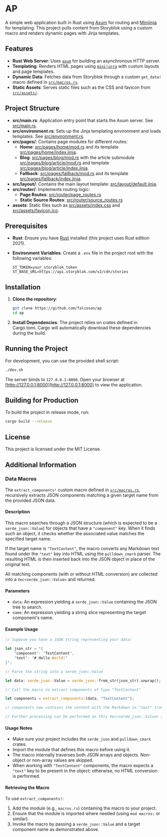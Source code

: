 # AP

A simple web application built in Rust using [Axum](https://github.com/tokio-rs/axum) for routing and [Minijinja](https://github.com/mitsuhiko/minijinja) for templating. This project pulls content from Storyblok using a custom macro and renders dynamic pages with Jinja templates.

## Features

- **Rust Web Server**: Uses [`axum`](https://github.com/tokio-rs/axum) for building an asynchronous HTTP server.
- **Templating**: Renders HTML pages using [`minijinja`](https://github.com/mitsuhiko/minijinja) with custom layouts and page templates.
- **Dynamic Data**: Fetches data from Storyblok through a custom `get_data!` macro defined in [`src/macros.rs`](src/macros.rs).
- **Static Assets**: Serves static files such as the CSS and favicon from [`src/assets/`](src/assets/).

## Project Structure

- **src/main.rs**: Application entry point that starts the Axum server. See [src/main.rs](src/main.rs).
- **src/environment.rs**: Sets up the Jinja templating environment and loads templates. See [src/environment.rs](src/environment.rs).
- **src/pages/**: Contains page modules for different routes:
  - **Home**: [src/pages/home/mod.rs](src/pages/home/mod.rs) and its template [src/pages/home/index.jinja](src/pages/home/index.jinja).
  - **Blog**: [src/pages/blog/mod.rs](src/pages/blog/mod.rs) with the article submodule [src/pages/blog/article/mod.rs](src/pages/blog/article/mod.rs) and template [src/pages/blog/article/index.jinja](src/pages/blog/article/index.jinja).
  - **Fallback**: [src/pages/fallback/mod.rs](src/pages/fallback/mod.rs) and its template [src/pages/fallback/index.jinja](src/pages/fallback/index.jinja).
- **src/layout/**: Contains the main layout template: [src/layout/default.jinja](src/layout/default.jinja).
- **src/router/**: Implements routing logic:
  - **Page Routes**: [src/router/page_routes.rs](src/router/page_routes.rs)
  - **Static Source Routes**: [src/router/source_routes.rs](src/router/source_routes.rs)
- **assets**: Static files such as [src/assets/index.css](src/assets/index.css) and [src/assets/favicon.ico](src/assets/favicon.ico).

## Prerequisites

- **Rust**: Ensure you have [Rust](https://www.rust-lang.org/tools/install) installed (this project uses Rust edition 2021).
- **Environment Variables**: Create a `.env` file in the project root with the following variables:

  ```env
  ST_TOKEN=your_storyblok_token
  ST_BASE_URL=https://api.storyblok.com/v2/cdn/stories
  ```

## Installation

1. **Clone the repository**:

   ```sh
   git clone https://github.com/falcosan/ap
   cd ap
   ```

2. **Install Dependencies**: The project relies on crates defined in Cargo.toml. Cargo will automatically download these dependencies during the build.

## Running the Project

For development, you can use the provided shell script:

```sh
./dev.sh
```

The server binds to `127.0.0.1:8000`. Open your browser at [http://127.0.0.1:8000](http://127.0.0.1:8000) to view the application.

## Building for Production

To build the project in release mode, run:

```sh
cargo build --release
```

## License

This project is licensed under the MIT License.

## Additional Information

### Data Macros

The `extract_components!` custom macro defined in [`src/macros.rs`](src/macros.rs), recursively extracts JSON components matching a given target name from the provided JSON data.

#### Description

This macro searches through a JSON structure (which is expected to be a `serde_json::Value`) for objects
that have a `"component"` key. When it finds such an object, it checks whether the associated value matches
the specified target name.

If the target name is `"TextContent"`, the macro converts any Markdown text found under the `"text"` key into HTML
using the `pulldown_cmark` parser. The resulting HTML is then inserted back into the JSON object in place of the original text.

All matching components (with or without HTML conversion) are collected into a `Vec<serde_json::Value>` and returned.

#### Parameters

- `data`: An expression yielding a `serde_json::Value` containing the JSON tree to search.
- `name`: An expression yielding a string slice representing the target component's name.

#### Example Usage

```rust
// Suppose you have a JSON string representing your data:

let json_str = "{
    "component": "TextContent",
    "text": "# Hello World!"
}";

// Parse the string into a serde_json::Value

let data: serde_json::Value = serde_json::from_str(json_str).unwrap();

// Call the macro to extract components of type "TextContent"

let components = extract_components!(data, "TextContent");

// components now contains the content with the Markdown in "text" transformed into HTML.

// Further processing can be performed on this Vec<serde_json::Value> as needed.
```

#### Usage Notes

- Make sure your project includes the `serde_json` and `pulldown_cmark` crates.
- Import the module that defines this macro before using it.
- The macro internally traverses both JSON arrays and objects. Non-object or non-array values are skipped.
- When working with `"TextContent"` components, the macro expects a `"text"` key to be present in the object;
  otherwise, no HTML conversion is performed.

#### Retrieving the Macro

To use `extract_components!`:

1.  Add the module (e.g., `macros.rs`) containing the macro to your project.
2.  Ensure that the module is imported where needed (using `mod macros;` or similar).
3.  Invoke the macro by passing a `serde_json::Value` and a target component name as demonstrated above.
